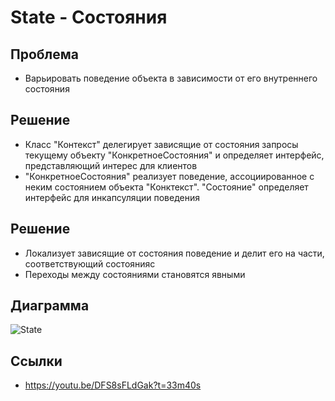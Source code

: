 # State - Состояния

## Проблема

* Варьировать поведение объекта в зависимости от его внутреннего состояния

## Решение

* Класс "Контекст" делегирует зависящие от состояния запросы текущему объекту
    "КонкретноеСостояния" и определяет интерфейс, представляющий интерес для клиентов
* "КонкретноеСостояния" реализует поведение, ассоциированное с неким состоянием объекта
    "Конктекст". "Состояние" определяет интерфейс для инкапсуляции поведения

## Решение

* Локализует зависящие от состояния поведение и делит его на части, соответствующий состоянияс
* Переходы между состояниями становятся явными

## Диаграмма

![State](uml.png)

## Ссылки

* https://youtu.be/DFS8sFLdGak?t=33m40s